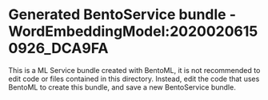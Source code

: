 # Generated BentoService bundle - WordEmbeddingModel:20200206150926_DCA9FA

This is a ML Service bundle created with BentoML, it is not recommended to edit
code or files contained in this directory. Instead, edit the code that uses BentoML
to create this bundle, and save a new BentoService bundle.

